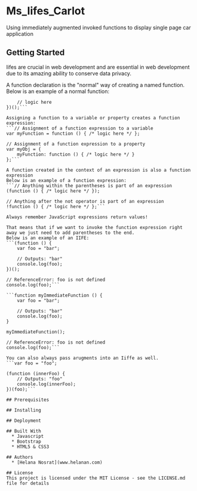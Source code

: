 # Ms_Iifes_Carlot
Using immediately augmented invoked functions to display single page car application
## Getting Started
Iifes are crucial in web development and are essential in web development due to its amazing ability to conserve data privacy.

A function declaration is the "normal" way of creating a named function.
Below is an example of a normal function:
```(function () {
    // logic here
})();```

Assigning a function to a variable or property creates a function expression:
```// Assignment of a function expression to a variable
var myFunction = function () { /* logic here */ };

// Assignment of a function expression to a property
var myObj = {
    myFunction: function () { /* logic here */ }
};```

A function created in the context of an expression is also a function expression
Below is an example of a function expression:
```// Anything within the parentheses is part of an expression
(function () { /* logic here */ });

// Anything after the not operator is part of an expression
!function () { /* logic here */ };```

Always remember JavaScript expressions return values!

That means that if we want to invoke the function expression right away we just need to add parentheses to the end.
Below is an example of an IIFE:
```(function () {
    var foo = "bar";

    // Outputs: "bar"
    console.log(foo);
})();

// ReferenceError: foo is not defined
console.log(foo);```

```function myImmediateFunction () {
    var foo = "bar";

    // Outputs: "bar"
    console.log(foo);
}

myImmediateFunction();

// ReferenceError: foo is not defined
console.log(foo);```

You can also always pass arugments into an Iiffe as well. 
```var foo = "foo";

(function (innerFoo) {
    // Outputs: "foo"
    console.log(innerFoo);
})(foo);```

## Prerequisites

## Installing

## Deployment

## Built With
  * Javascript
  * Bootstrap
  * HTML5 & CSS3
  
## Authors
  * [Helana Nosrat](www.helanan.com)
  
## License
This project is licensed under the MIT License - see the LICENSE.md file for details
